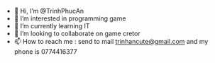 - 👋 Hi, I’m @TrinhPhucAn
- 👀 I’m interested in programming game
- 🌱 I’m currently learning IT
- 💞️ I’m looking to collaborate on game cretor
- 📫 How to reach me : send to mail trinhancute@gmail.com and my phone is 0774416377

<!---
TrinhPhucAn/TrinhPhucAn is a ✨ special ✨ repository because its `README.md` (this file) appears on your GitHub profile.
You can click the Preview link to take a look at your changes.
--->
